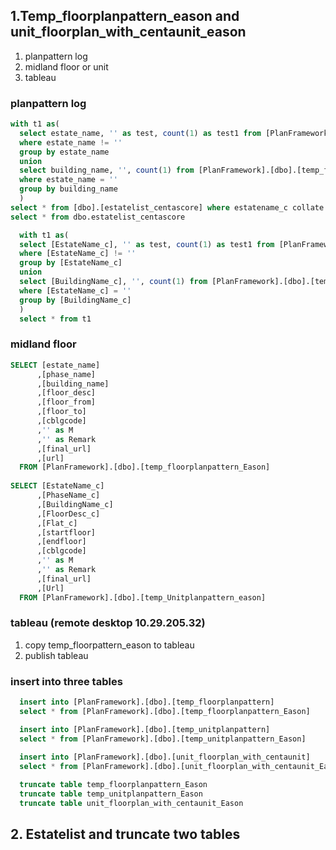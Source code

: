 ## 1.Temp_floorplanpattern_eason and unit_floorplan_with_centaunit_eason

1. planpattern log
2. midland floor or unit
3. tableau

### planpattern log

```sql
with t1 as(
  select estate_name, '' as test, count(1) as test1 from [PlanFramework].[dbo].[temp_floorplanpattern_Eason]
  where estate_name != ''
  group by estate_name
  union
  select building_name, '', count(1) from [PlanFramework].[dbo].[temp_floorplanpattern_Eason]
  where estate_name = ''
  group by building_name
  )
select * from [dbo].[estatelist_centascore] where estatename_c collate database_default not in (select distinct estate_name from t1)
select * from dbo.estatelist_centascore

  with t1 as(
  select [EstateName_c], '' as test, count(1) as test1 from [PlanFramework].[dbo].[temp_Unitplanpattern_eason]
  where [EstateName_c] != ''
  group by [EstateName_c]
  union
  select [BuildingName_c], '', count(1) from [PlanFramework].[dbo].[temp_Unitplanpattern_eason]
  where [EstateName_c] = ''
  group by [BuildingName_c]
  )
  select * from t1
```

### midland floor

```sql
SELECT [estate_name]
      ,[phase_name]
      ,[building_name]
      ,[floor_desc]
      ,[floor_from]
      ,[floor_to]
      ,[cblgcode]
	  ,'' as M
	  ,'' as Remark
      ,[final_url]
      ,[url]
  FROM [PlanFramework].[dbo].[temp_floorplanpattern_Eason]
  
SELECT [EstateName_c]
      ,[PhaseName_c]
      ,[BuildingName_c]
      ,[FloorDesc_c]
      ,[Flat_c]
      ,[startfloor]
      ,[endfloor]
      ,[cblgcode]
	  ,'' as M
	  ,'' as Remark
      ,[final_url]
      ,[Url]
  FROM [PlanFramework].[dbo].[temp_Unitplanpattern_eason]
```

### tableau (remote desktop  10.29.205.32)

1. copy temp_floorpattern_eason to tableau
2. publish tableau

### insert into three tables

```sql
  insert into [PlanFramework].[dbo].[temp_floorplanpattern]
  select * from [PlanFramework].[dbo].[temp_floorplanpattern_Eason]

  insert into [PlanFramework].[dbo].[temp_unitplanpattern]
  select * from [PlanFramework].[dbo].[temp_unitplanpattern_Eason]

  insert into [PlanFramework].[dbo].[unit_floorplan_with_centaunit]
  select * from [PlanFramework].[dbo].[unit_floorplan_with_centaunit_Eason]
  
  truncate table temp_floorplanpattern_Eason
  truncate table temp_unitplanpattern_Eason
  truncate table unit_floorplan_with_centaunit_Eason
```

## 2. Estatelist and truncate two tables

